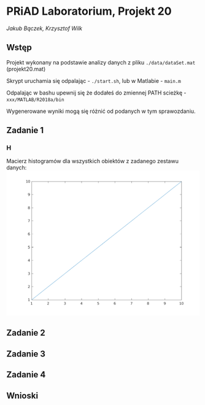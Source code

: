 # PRiAD Laboratorium, Projekt 20

_Jakub Bączek, Krzysztof Wilk_

## Wstęp

Projekt wykonany na podstawie analizy danych z pliku `./data/dataSet.mat` (projekt20.mat)

Skrypt uruchamia się odpalając - `./start.sh`, lub w Matlabie - `main.m`

Odpalając w bashu upewnij się że dodałeś do zmiennej PATH scieżkę - `xxx/MATLAB/R2018a/bin`

Wygenerowane wyniki mogą się różnić od podanych w tym sprawozdaniu.

## Zadanie 1

### H

Macierz histogramów dla wszystkich obiektów z zadanego zestawu danych:
![did not generate!!!][rawHistogramMatrix]


## Zadanie 2

## Zadanie 3

## Zadanie 4

## Wnioski

[rawHistogramMatrix]: https://github.com/kubehe/data-analysis-intro/raw/master/output/histMat.png "Macierz histogramów"
[dataQuantity]: https://github.com/kubehe/data-analysis-intro/raw/master/output/dataQuantity.png "Liczba reprezentów"
[arithmeticAvgsByClass]: https://github.com/kubehe/data-analysis-intro/raw/master/output/arithmeticAvgByClass.png "Średnie arytmetyczne według klas"
[geometricMeansByClass]: https://github.com/kubehe/data-analysis-intro/raw/master/output/geometricMeansByClass.png "Średnie geometryczne według klas"
[harmonicMeansByClass]: https://github.com/kubehe/data-analysis-intro/raw/master/output/harmonicMeansByClass.png "Średnie harmoniczne według klas"
[mediansByClass]: https://github.com/kubehe/data-analysis-intro/raw/master/output/mediansByClass.png "Mediany według klas"
[minMaxByClass]: https://github.com/kubehe/data-analysis-intro/raw/master/output/minMaxByClass.png "Wartości maksymalne i minimalne według kals"
[standardDeviationsByClass]: https://github.com/kubehe/data-analysis-intro/raw/master/output/standardDeviationsByClass.png "Odchylenie standardowe według klas"
[variancesByClass]: https://github.com/kubehe/data-analysis-intro/raw/master/output/variancesByClass.png "Wariancje według klas"
[correlationAttsTable]: https://github.com/kubehe/data-analysis-intro/raw/master/output/correlationAttsTable.png "Macierz korelacji między atrybutami"
[matOfDependenceGraph]: https://github.com/kubehe/data-analysis-intro/raw/master/output/matOfDependenceGraph.png "Macierz wykresów zależności"
[focusedMatOfDependenceGraph]: https://github.com/kubehe/data-analysis-intro/raw/master/output/focusedMatOfDependenceGraph.png "Wydzielony fragment macierzy wykresóœ zależności"
<!-- []: https://github.com/kubehe/data-analysis-intro/raw/master/output/.png "" -->